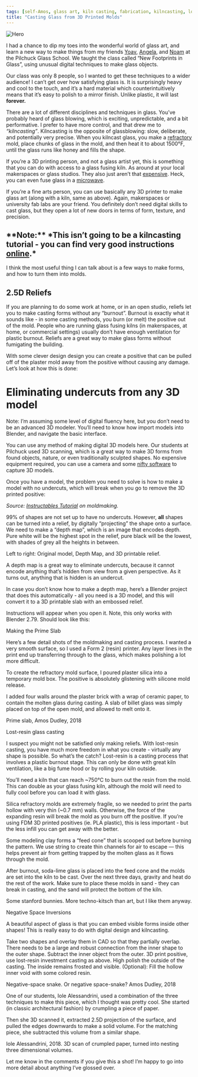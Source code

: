 ```yaml
---
tags: [self-Amos, glass art, kiln casting, fabrication, kilncasting, lost-resin, lost-wax]
title: "Casting Glass from 3D Printed Molds"
---
```

![Hero](https://i.imgur.com/0yUj4rC.jpg)

I had a chance to dip my toes into the wonderful world of glass art, and learn a new way to make things from my friends <a href="http://yoav-reches.com/">Yoav</a>, <a href="http://www.angelathwaites.com/about_my_work.html">Angela</a>, and <a href="https://www.noamandmichal.com/">Noam</a> at the Pilchuck Glass School. We taught the class called “New Footprints in Glass”, using unusual digital techniques to make glass objects. 

Our class was only 8 people, so I wanted to get these techniques to a wider audience! I can’t get over how satisfying glass is. It is surprisingly heavy and cool to the touch, and it’s a hard material which counterintuitively means that it’s easy to polish to a mirror finish. Unlike plastic, it will last **forever.** 

There are a lot of different disciplines and techniques in glass. You’ve probably heard of glass blowing, which is exciting, unpredictable, and a bit performative. I prefer to have more control, and that drew me to *“kilncasting”*. Kilncasting is the opposite of glassblowing: slow, deliberate, and potentially very precise. When you kilncast glass, you make a <a href="https://en.wikipedia.org/wiki/Refractory">refractory</a> mold, place chunks of glass in the mold, and then heat it to about 1500°F, until the glass runs like honey and fills the shape.

If you’re a 3D printing person, and not a glass artist yet, this is something that you can do with access to a glass fusing kiln. As around at your local makerspaces or glass studios. They also just aren’t that <a href="https://www.paragonweb.com/FireFly_Digital.cfm">expensive</a>. Heck, you can even fuse glass in a <a href="https://www.amazon.com/Large-Microwave-Kiln-Glass-Fusing/dp/B012EV9LES">microwave</a>. 

If you’re a fine arts person, you can use basically any 3D printer to make glass art (along with a kiln, same as above). Again, makerspaces or university fab labs are your friend. You definitely don’t need digital skills to cast glass, but they open a lot of new doors in terms of form, texture, and precision. 

<h2 id="alerts">**Note:** *This isn’t going to be a kilncasting tutorial - you can find very good instructions <a href="https://www.bullseyeglass.com/images/stories/bullseye/PDF/TipSheets/tipsheet_08.pdf">online</a>.*</h2>

I think the most useful thing I can talk about is a few ways to make forms, and how to turn them into molds. 

## 2.5D Reliefs

If you are planning to do some work at home, or in an open studio, reliefs let you to make casting forms without any “burnout”. Burnout is exactly what it sounds like - in some casting methods, you burn (or melt) the positive out of the mold. People who are running glass fusing kilns (in makerspaces, at home, or commercial settings) usually don’t have enough ventilation for plastic burnout. Reliefs are a great way to make glass forms without fumigating the building.

With some clever design design you can create a positive that can be pulled off of the plaster mold away from the positive without causing any damage. Let’s look at how this is done:

# Eliminating undercuts from any 3D model

Note: I’m assuming some level of digital fluency here, but you don’t need to be an advanced 3D modeler. You’ll need to know how import models into Blender, and navigate the basic interface. 

You can use any method of making digital 3D models here. Our students at Pilchuck used 3D scanning, which is a great way to make 3D forms from found objects, nature, or even traditionally sculpted shapes. No expensive equipment required, you can use a camera and some <a href="https://www.3dbeginners.com/list-of-free-photogrammetry-software/">nifty software</a> to capture 3D models. 

Once you have a model, the problem you need to solve is how to make a model with no undercuts, which will break when you go to remove the 3D printed positive:

*Source: <a href="https://www.instructables.com/lesson/Introduction-to-Mold-Making-Casting/">Instructables Tutorial</a> on moldmaking.*

99% of shapes are not set up to have no undercuts. However, **all** shapes can be turned into a relief, by digitally “projecting” the shape onto a surface. We need to make a “depth map”, which is an image that encodes depth. Pure white will be the highest spot in the relief, pure black will be the lowest, with shades of grey all the heights in between.


Left to right: Original model, Depth Map, and 3D printable relief.

A depth map is a great way to eliminate undercuts, because it cannot encode anything that’s hidden from view from a given perspective. As it turns out, anything that is hidden is an undercut.

In case you don’t know how to make a depth map, here’s a Blender project that does this automatically - all you need is a 3D model, and this will convert it to a 3D printable slab with an embossed relief.

Instructions will appear when you open it. Note, this only works with Blender 2.79. Should look like this:



Making the Prime Slab


Here’s a few detail shots of the moldmaking and casting process. I wanted a very smooth surface, so I used a Form 2 (resin) printer. Any layer lines in the print end up transferring through to the glass, which makes polishing a lot more difficult.


To create the refractory mold surface, I poured plaster silica into a temporary mold box. The positive is absolutely glistening with silicone mold release.


I added four walls around the plaster brick with a wrap of ceramic paper, to contain the molten glass during casting. A slab of billet glass was simply placed on top of the open mold, and allowed to melt onto it.


Prime slab, Amos Dudley, 2018

Lost-resin glass casting

I suspect you might not be satisfied only making reliefs. With lost-resin casting, you have much more freedom in what you create - virtually any shape is possible. So what’s the catch? Lost-resin is a casting process that involves a plastic burnout stage. This can only be done with great kiln ventilation, like a big fume hood or by rolling your kiln outside. 

You’ll need a kiln that can reach ~750°C to burn out the resin from the mold. This can double as your glass fusing kiln, although the mold will need to fully cool before you can load it with glass.

Silica refractory molds are extremely fragile, so we needed to print the parts hollow with very thin (~0.7 mm) walls. Otherwise, the force of the expanding resin will break the mold as you burn off the positive. If you’re using FDM 3D printed positives (ie. PLA plastic), this is less important - but the less infill you can get away with the better. 


Some modeling clay forms a “feed cone” that is scooped out before burning the pattern. We use string to create thin channels for air to escape — this helps prevent air from getting trapped by the molten glass as it flows through the mold.


After burnout, soda-lime glass is placed into the feed cone and the molds are set into the kiln to be cast. Over the next three days, gravity and heat do the rest of the work. Make sure to place these molds in sand - they can break in casting, and the sand will protect the bottom of the kiln.


Some stanford bunnies. More techno-kitsch than art, but I like them anyway.


Negative Space Inversions

A beautiful aspect of glass is that you can embed visible forms inside other shapes! This is really easy to do with digital design and kilncasting.

Take two shapes and overlay them in CAD so that they partially overlap. There needs to be a large and robust connection from the inner shape to the outer shape.
Subtract the inner object from the outer.
3D print positive, use lost-resin investment casting as above.
High polish the outside of the casting. The inside remains frosted and visible.
(Optional): Fill the hollow inner void with some colored resin.



Negative-space snake. Or negative space-snake? Amos Dudley, 2018

One of our students, Iole Alessandrini, used a combination of the three techniques to make this piece, which I thought was pretty cool. She started (in classic architectural fashion) by crumpling a piece of paper.

Then she 3D scanned it, extracted 2.5D projection of the surface, and pulled the edges downwards to make a solid volume. For the matching piece, she subtracted this volume from a similar shape. 

Iole Alessandrini, 2018. 3D scan of crumpled paper, turned into nesting three dimensional volumes.



Let me know in the comments if you give this a shot! I’m happy to go into more detail about anything I’ve glossed over. 


